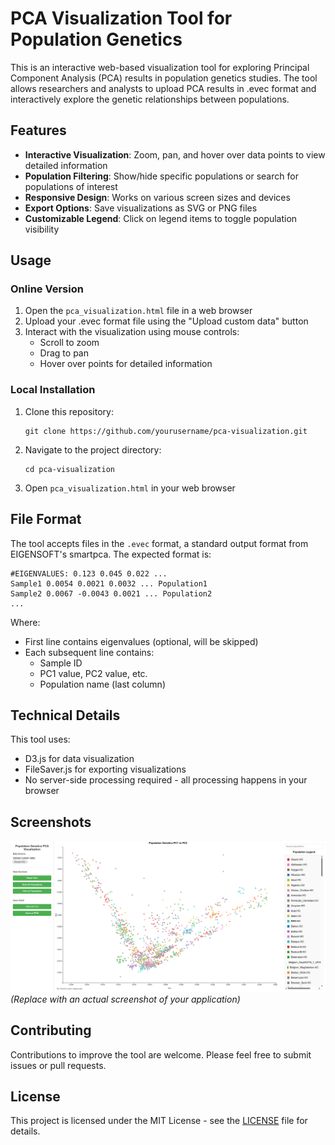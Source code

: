 # PCA Visualization Tool for Population Genetics

This is an interactive web-based visualization tool for exploring Principal Component Analysis (PCA) results in population genetics studies. The tool allows researchers and analysts to upload PCA results in .evec format and interactively explore the genetic relationships between populations.

## Features

- **Interactive Visualization**: Zoom, pan, and hover over data points to view detailed information
- **Population Filtering**: Show/hide specific populations or search for populations of interest
- **Responsive Design**: Works on various screen sizes and devices
- **Export Options**: Save visualizations as SVG or PNG files
- **Customizable Legend**: Click on legend items to toggle population visibility

## Usage

### Online Version

1. Open the `pca_visualization.html` file in a web browser
2. Upload your .evec format file using the "Upload custom data" button
3. Interact with the visualization using mouse controls:
   - Scroll to zoom
   - Drag to pan
   - Hover over points for detailed information

### Local Installation

1. Clone this repository:
   ```
   git clone https://github.com/yourusername/pca-visualization.git
   ```
2. Navigate to the project directory:
   ```
   cd pca-visualization
   ```
3. Open `pca_visualization.html` in your web browser

## File Format

The tool accepts files in the `.evec` format, a standard output format from EIGENSOFT's smartpca. The expected format is:

```
#EIGENVALUES: 0.123 0.045 0.022 ...
Sample1 0.0054 0.0021 0.0032 ... Population1
Sample2 0.0067 -0.0043 0.0021 ... Population2
...
```

Where:
- First line contains eigenvalues (optional, will be skipped)
- Each subsequent line contains:
  - Sample ID
  - PC1 value, PC2 value, etc.
  - Population name (last column)

## Technical Details

This tool uses:
- D3.js for data visualization
- FileSaver.js for exporting visualizations
- No server-side processing required - all processing happens in your browser

## Screenshots

![Sample PCA Visualization](screenshot.png)
*(Replace with an actual screenshot of your application)*

## Contributing

Contributions to improve the tool are welcome. Please feel free to submit issues or pull requests.

## License

This project is licensed under the MIT License - see the [LICENSE](LICENSE) file for details. 